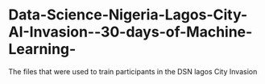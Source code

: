 # Data-Science-Nigeria-Lagos-City-AI-Invasion--30-days-of-Machine-Learning-
The files that were used to train participants in the DSN lagos City Invasion
